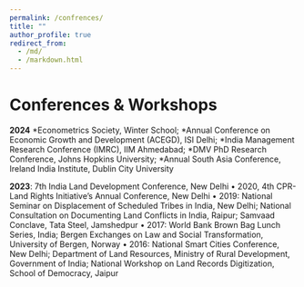 ```yaml
---
permalink: /confrences/
title: ""
author_profile: true
redirect_from: 
  - /md/
  - /markdown.html
---
```

# Conferences & Workshops
**2024** 
*Econometrics Society, Winter School; 
*Annual Conference on Economic Growth and Development (ACEGD), ISI Delhi; 
*India Management Research Conference (IMRC), IIM Ahmedabad; 
*DMV PhD Research Conference, Johns Hopkins University; 
*Annual South Asia Conference, Ireland India Institute, Dublin City University

**2023**: 7th India Land Development Conference, New Delhi
• 2020, 4th CPR-Land Rights Initiative’s Annual Conference, New Delhi
• 2019: National Seminar on Displacement of Scheduled Tribes in India, New Delhi; National Consultation
on Documenting Land Conflicts in India, Raipur; Samvaad Conclave, Tata Steel, Jamshedpur
• 2017: World Bank Brown Bag Lunch Series, India; Bergen Exchanges on Law and Social Transformation,
University of Bergen, Norway
• 2016: National Smart Cities Conference, New Delhi; Department of Land Resources, Ministry of Rural
Development, Government of India; National Workshop on Land Records Digitization, School of
Democracy, Jaipur

